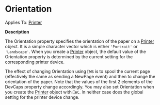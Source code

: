 




<h1 class="heading"><span class="name">Orientation</span></h1>

Applies To: [Printer](../a-z/printer.md)


**Description**


The Orientation property specifies the orientation of the paper on a [Printer](../a-z/printer.md) object. It is a simple character vector which is either `'Portrait'` or `'Landscape'`. When you create a [Printer](../a-z/printer.md) object, the default value of the Orientation property is determined by the current setting for the corresponding printer device.


The effect of changing Orientation using `⎕WS` is to spool the current page (effectively the same as sending a NewPage event) and then to change the orientation of the paper. Note that the values of the first 2 elements of the DevCaps property change accordingly. You may also set Orientation when you create the [Printer](../a-z/printer.md) object with `⎕WC`. In neither case does the global setting for the printer device change.



